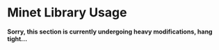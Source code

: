 # Minet Library Usage

**Sorry, this section is currently undergoing heavy modifications, hang tight...**
